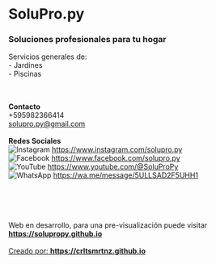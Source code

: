 # SoluPro.py 
<h3>Soluciones profesionales para tu hogar</h3>
Servicios generales de:
</br>
- Jardines
</br>
- Piscinas
</br>
</br>
</br>

<b>Contacto</b>
</br>
+595982366414
</br>
solupro.py@gmail.com
</br>
 </br>
<b>Redes Sociales</b>
</br>
 ![Instagram](https://img.shields.io/badge/Instagram-%23E4405F.svg?style=for-the-badge&logo=Instagram&logoColor=white) https://www.instagram.com/solupro.py
</br>
 ![Facebook](https://img.shields.io/badge/Facebook-%231877F2.svg?style=for-the-badge&logo=Facebook&logoColor=white) https://www.facebook.com/solupro.py
</br>
 ![YouTube](https://img.shields.io/badge/YouTube-%23FF0000.svg?style=for-the-badge&logo=YouTube&logoColor=white) https://www.youtube.com/@SoluProPy
</br>
 ![WhatsApp](https://img.shields.io/badge/WhatsApp-25D366?style=for-the-badge&logo=whatsapp&logoColor=white) https://wa.me/message/5ULLSAD2F5UHH1
</br>
</br>
</br>
</br>
</br>


Web en desarrollo, para una pre-visualización puede visitar <b><u>https://solupropy.github.io<u></b>
</br>
</br>
Creado por: <b>https://crltsmrtnz.github.io<b>
</br>
</br>
